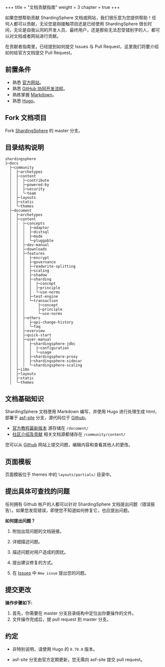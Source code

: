 +++
title = "文档贡献指南"
weight = 3
chapter = true
+++

如果您想帮助贡献 ShardingSphere 文档或网站，我们很乐意为您提供帮助！任何人都可以贡献，无论您是刚接触项目还是已经使用 ShardingSphere 很长时间，无论是自我认同的开发人员、最终用户，还是那些无法忍受错别字的人，都可以对文档或者网站进行贡献。

在贡献者指南里，已经提到如何提交 Issues 与 Pull Request，这里我们将要介绍如何给官方文档提交 Pull Request。

## 前置条件

- 熟悉 [官方网站](https://shardingsphere.apache.org/index_zh.html)。
- 熟悉 [GitHub 协同开发流程](https://help.github.com/cn/github/collaborating-with-issues-and-pull-requests)。
- 熟练掌握 [Markdown](https://help.github.com/cn/github/writing-on-github/basic-writing-and-formatting-syntax)。
- 熟悉 [Hugo](https://gohugo.io/)。

## Fork 文档项目

Fork [ShardingSphere](https://github.com/apache/shardingsphere) 的 master 分支。

## 目录结构说明

```
shardingsphere
├─docs
  ├─community
  │  ├─archetypes
  │  ├─content
  │  │  ├─contribute
  │  │  ├─powered-by
  │  │  ├─security
  │  │  └─team
  │  ├─layouts
  │  ├─static
  │  └─themes
  ├─document
  │  ├─archetypes
  │  ├─content
  │  │  ├─concepts
  │  │  │  ├─adaptor
  │  │  │  ├─distsql
  │  │  │  ├─mode
  │  │  │  └─pluggable         
  │  │  ├─dev-manual
  │  │  ├─downloads
  │  │  ├─features
  │  │  │  ├─encrypt
  │  │  │  ├─governance
  │  │  │  ├─readwrite-splitting
  │  │  │  ├─scaling
  │  │  │  ├─shadow
  │  │  │  ├─sharding
  │  │  │  │  ├─concept
  │  │  │  │  ├─principle
  │  │  │  │  └─use-norms
  │  │  │  ├─test-engine
  │  │  │  └─transaction
  │  │  │      ├─concept
  │  │  │      ├─principle
  │  │  │      └─use-norms
  │  │  ├─others
  │  │  │  ├─api-change-history
  │  │  │  └─faq    
  │  │  ├─overview
  │  │  ├─quick-start
  │  │  ├─user-manual
  │  │  │  ├─shardingsphere-jdbc
  │  │  │  │  ├─configuration
  │  │  │  │  └─usage
  │  │  │  ├─shardingsphere-proxy
  │  │  │  ├─shardingsphere-sidecar
  │  │  │  └─shardingsphere-scaling  
  │  ├─i18n
  │  ├─layouts
  │  ├─static
  │  └─themes
```

## 文档基础知识

ShardingSphere 文档使用 Markdown 编写，并使用 Hugo 进行处理生成 html，部署于 [asf-site](https://github.com/apache/shardingsphere-doc/tree/asf-site) 分支，源代码位于 [Github](https://github.com/apache/shardingsphere/tree/master)。

- [官方教程最新版本](https://shardingsphere.apache.org/document/current/cn/overview/) 源存储在 `/document/`
- [社区介绍及贡献](https://shardingsphere.apache.org/community/cn/involved/) 相关文档源都储存在 `/community/content/`

您可以从 [Github](https://github.com/apache/shardingsphere/issues) 网站上提交问题，编辑内容和查看其他人的更改。

## 页面模板

页面模板位于 themes 中的 `layouts/partials/` 目录中。

## 提出具体可查找的问题

任何拥有 Github 帐户的人都可以针对 ShardingSphere 文档提出问题（错误报告）。如果您发现错误，即使您不知道如何修复它，也应提出问题。

**如何提出问题？**

1. 附加出现问题的文档链接。

2. 详细描述问题。

3. 描述问题对用户造成的困扰。

4. 提出建议修复的方式。

5. 在 [Issues](https://github.com/apache/shardingsphere/issues) 中 `New issue` 提出您的问题。

## 提交更改

**操作步骤如下:**

1. 首先，你需要在 master 分支目录结构中定位出你要操作的文件。
2. 文件操作完成后，提 pull request 到 master 分支。

## 约定

- 非特别说明，请使用 Hugo 的 `0.70.0` 版本。

- asf-site 分支由官方定期更新，您无需向 asf-site 提交 pull request。
